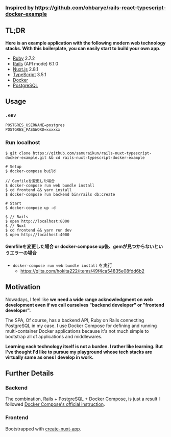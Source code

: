 ### Inspired by https://github.com/ohbarye/rails-react-typescript-docker-example

## TL;DR

**Here is an example application with the following modern web technology stacks. With this boilerplate, you can easily start to build your own app.**

- [Ruby](https://www.ruby-lang.org/en/) 2.7.2
- [Rails](https://rubyonrails.org/) (API mode) 6.1.0
- [Nuxt.js](https://nuxtjs.org/) 2.8.1
- [TypeScript](https://www.typescriptlang.org/) 3.5.1
- [Docker](https://docs.docker.com/)
- [PostgreSQL](https://www.postgresql.org/)

## Usage

### `.env`

```
POSTGRES_USERNAME=postgres
POSTGRES_PASSWORD=xxxxxx
```

### Run localhost

```shell
$ git clone https://github.com/samuraikun/rails-nuxt-typescript-docker-example.git && cd rails-nuxt-typescript-docker-example

# Setup
$ docker-compose build

// Gemfileを変更した場合
$ docker-compose run web bundle install
$ cd frontend && yarn install
$ docker-compose run backend bin/rails db:create

# Start
$ docker-compose up -d

$ // Rails
$ open http://localhost:8000
$ // Nuxt
$ cd frontend && yarn run dev
$ open http://localhost:4000
```

#### Gemfileを変更した場合 or docker-compose up後、gemが見つからないというエラーの場合
- `docker-compose run web bundle install` を実行
    - https://qiita.com/hokita222/items/49f4ca54835e08fdd6b2

## Motivation

Nowadays, I feel like **we need a wide range acknowledgment on web development even if we call ourselves "backend developer" or "frontend developer".**


The SPA, Of course, has a backend API, Ruby on Rails connecting PostgreSQL in my case. I use Docker Compose for defining and running multi-container Docker applications because it's not much simple to bootstrap all of applications and middlewares.

**Learning each technology itself is not a burden. I rather like learning. But I've thought I'd like to pursue my playground whose tech stacks are virtually same as ones I develop in work.**


## Further Details

### Backend

The combination, Rails + PostgreSQL + Docker Compose, is just a result I followed [Docker Compose's official instruction](https://docs.docker.com/compose/rails/).

### Frontend

Bootstrapped with [create-nuxt-app](https://github.com/nuxt/create-nuxt-app).
